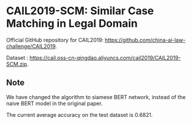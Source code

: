 # CAIL2019-SCM: Similar Case Matching in Legal Domain

Official GitHub repository for CAIL2019: https://github.com/china-ai-law-challenge/CAIL2019.

Dataset : https://cail.oss-cn-qingdao.aliyuncs.com/cail2019/CAIL2019-SCM.zip.

## Note

We have changed the algorithm to siamese BERT network, instead of the naive BERT model in the original paper.

The current average accuracy on the test dataset is 0.6821.
